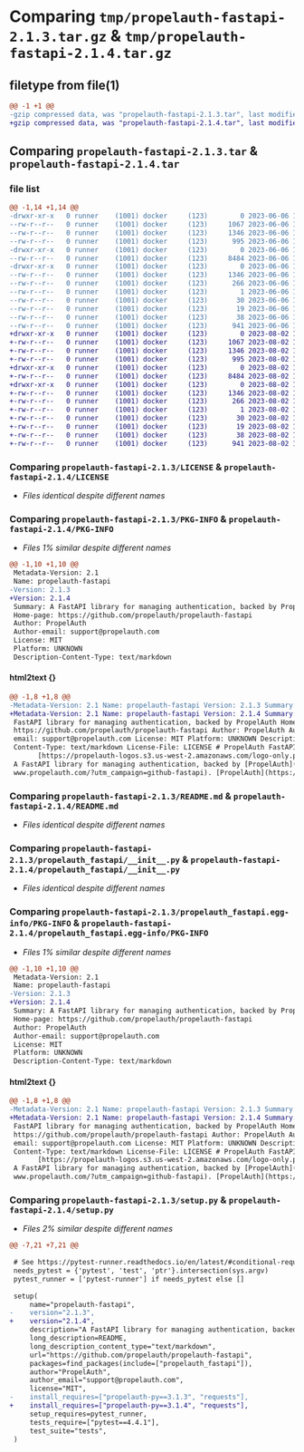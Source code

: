 # Comparing `tmp/propelauth-fastapi-2.1.3.tar.gz` & `tmp/propelauth-fastapi-2.1.4.tar.gz`

## filetype from file(1)

```diff
@@ -1 +1 @@
-gzip compressed data, was "propelauth-fastapi-2.1.3.tar", last modified: Tue Jun  6 17:38:20 2023, max compression
+gzip compressed data, was "propelauth-fastapi-2.1.4.tar", last modified: Wed Aug  2 18:16:58 2023, max compression
```

## Comparing `propelauth-fastapi-2.1.3.tar` & `propelauth-fastapi-2.1.4.tar`

### file list

```diff
@@ -1,14 +1,14 @@
-drwxr-xr-x   0 runner    (1001) docker     (123)        0 2023-06-06 17:38:20.085698 propelauth-fastapi-2.1.3/
--rw-r--r--   0 runner    (1001) docker     (123)     1067 2023-06-06 17:38:05.000000 propelauth-fastapi-2.1.3/LICENSE
--rw-r--r--   0 runner    (1001) docker     (123)     1346 2023-06-06 17:38:20.085698 propelauth-fastapi-2.1.3/PKG-INFO
--rw-r--r--   0 runner    (1001) docker     (123)      995 2023-06-06 17:38:05.000000 propelauth-fastapi-2.1.3/README.md
-drwxr-xr-x   0 runner    (1001) docker     (123)        0 2023-06-06 17:38:20.085698 propelauth-fastapi-2.1.3/propelauth_fastapi/
--rw-r--r--   0 runner    (1001) docker     (123)     8484 2023-06-06 17:38:05.000000 propelauth-fastapi-2.1.3/propelauth_fastapi/__init__.py
-drwxr-xr-x   0 runner    (1001) docker     (123)        0 2023-06-06 17:38:20.085698 propelauth-fastapi-2.1.3/propelauth_fastapi.egg-info/
--rw-r--r--   0 runner    (1001) docker     (123)     1346 2023-06-06 17:38:20.000000 propelauth-fastapi-2.1.3/propelauth_fastapi.egg-info/PKG-INFO
--rw-r--r--   0 runner    (1001) docker     (123)      266 2023-06-06 17:38:20.000000 propelauth-fastapi-2.1.3/propelauth_fastapi.egg-info/SOURCES.txt
--rw-r--r--   0 runner    (1001) docker     (123)        1 2023-06-06 17:38:20.000000 propelauth-fastapi-2.1.3/propelauth_fastapi.egg-info/dependency_links.txt
--rw-r--r--   0 runner    (1001) docker     (123)       30 2023-06-06 17:38:20.000000 propelauth-fastapi-2.1.3/propelauth_fastapi.egg-info/requires.txt
--rw-r--r--   0 runner    (1001) docker     (123)       19 2023-06-06 17:38:20.000000 propelauth-fastapi-2.1.3/propelauth_fastapi.egg-info/top_level.txt
--rw-r--r--   0 runner    (1001) docker     (123)       38 2023-06-06 17:38:20.085698 propelauth-fastapi-2.1.3/setup.cfg
--rw-r--r--   0 runner    (1001) docker     (123)      941 2023-06-06 17:38:05.000000 propelauth-fastapi-2.1.3/setup.py
+drwxr-xr-x   0 runner    (1001) docker     (123)        0 2023-08-02 18:16:58.173010 propelauth-fastapi-2.1.4/
+-rw-r--r--   0 runner    (1001) docker     (123)     1067 2023-08-02 18:16:41.000000 propelauth-fastapi-2.1.4/LICENSE
+-rw-r--r--   0 runner    (1001) docker     (123)     1346 2023-08-02 18:16:58.173010 propelauth-fastapi-2.1.4/PKG-INFO
+-rw-r--r--   0 runner    (1001) docker     (123)      995 2023-08-02 18:16:41.000000 propelauth-fastapi-2.1.4/README.md
+drwxr-xr-x   0 runner    (1001) docker     (123)        0 2023-08-02 18:16:58.173010 propelauth-fastapi-2.1.4/propelauth_fastapi/
+-rw-r--r--   0 runner    (1001) docker     (123)     8484 2023-08-02 18:16:41.000000 propelauth-fastapi-2.1.4/propelauth_fastapi/__init__.py
+drwxr-xr-x   0 runner    (1001) docker     (123)        0 2023-08-02 18:16:58.173010 propelauth-fastapi-2.1.4/propelauth_fastapi.egg-info/
+-rw-r--r--   0 runner    (1001) docker     (123)     1346 2023-08-02 18:16:58.000000 propelauth-fastapi-2.1.4/propelauth_fastapi.egg-info/PKG-INFO
+-rw-r--r--   0 runner    (1001) docker     (123)      266 2023-08-02 18:16:58.000000 propelauth-fastapi-2.1.4/propelauth_fastapi.egg-info/SOURCES.txt
+-rw-r--r--   0 runner    (1001) docker     (123)        1 2023-08-02 18:16:58.000000 propelauth-fastapi-2.1.4/propelauth_fastapi.egg-info/dependency_links.txt
+-rw-r--r--   0 runner    (1001) docker     (123)       30 2023-08-02 18:16:58.000000 propelauth-fastapi-2.1.4/propelauth_fastapi.egg-info/requires.txt
+-rw-r--r--   0 runner    (1001) docker     (123)       19 2023-08-02 18:16:58.000000 propelauth-fastapi-2.1.4/propelauth_fastapi.egg-info/top_level.txt
+-rw-r--r--   0 runner    (1001) docker     (123)       38 2023-08-02 18:16:58.173010 propelauth-fastapi-2.1.4/setup.cfg
+-rw-r--r--   0 runner    (1001) docker     (123)      941 2023-08-02 18:16:41.000000 propelauth-fastapi-2.1.4/setup.py
```

### Comparing `propelauth-fastapi-2.1.3/LICENSE` & `propelauth-fastapi-2.1.4/LICENSE`

 * *Files identical despite different names*

### Comparing `propelauth-fastapi-2.1.3/PKG-INFO` & `propelauth-fastapi-2.1.4/PKG-INFO`

 * *Files 1% similar despite different names*

```diff
@@ -1,10 +1,10 @@
 Metadata-Version: 2.1
 Name: propelauth-fastapi
-Version: 2.1.3
+Version: 2.1.4
 Summary: A FastAPI library for managing authentication, backed by PropelAuth
 Home-page: https://github.com/propelauth/propelauth-fastapi
 Author: PropelAuth
 Author-email: support@propelauth.com
 License: MIT
 Platform: UNKNOWN
 Description-Content-Type: text/markdown
```

#### html2text {}

```diff
@@ -1,8 +1,8 @@
-Metadata-Version: 2.1 Name: propelauth-fastapi Version: 2.1.3 Summary: A
+Metadata-Version: 2.1 Name: propelauth-fastapi Version: 2.1.4 Summary: A
 FastAPI library for managing authentication, backed by PropelAuth Home-page:
 https://github.com/propelauth/propelauth-fastapi Author: PropelAuth Author-
 email: support@propelauth.com License: MIT Platform: UNKNOWN Description-
 Content-Type: text/markdown License-File: LICENSE # PropelAuth FastAPI SDK
       [https://propelauth-logos.s3.us-west-2.amazonaws.com/logo-only.png]
 A FastAPI library for managing authentication, backed by [PropelAuth](https://
 www.propelauth.com/?utm_campaign=github-fastapi). [PropelAuth](https://
```

### Comparing `propelauth-fastapi-2.1.3/README.md` & `propelauth-fastapi-2.1.4/README.md`

 * *Files identical despite different names*

### Comparing `propelauth-fastapi-2.1.3/propelauth_fastapi/__init__.py` & `propelauth-fastapi-2.1.4/propelauth_fastapi/__init__.py`

 * *Files identical despite different names*

### Comparing `propelauth-fastapi-2.1.3/propelauth_fastapi.egg-info/PKG-INFO` & `propelauth-fastapi-2.1.4/propelauth_fastapi.egg-info/PKG-INFO`

 * *Files 1% similar despite different names*

```diff
@@ -1,10 +1,10 @@
 Metadata-Version: 2.1
 Name: propelauth-fastapi
-Version: 2.1.3
+Version: 2.1.4
 Summary: A FastAPI library for managing authentication, backed by PropelAuth
 Home-page: https://github.com/propelauth/propelauth-fastapi
 Author: PropelAuth
 Author-email: support@propelauth.com
 License: MIT
 Platform: UNKNOWN
 Description-Content-Type: text/markdown
```

#### html2text {}

```diff
@@ -1,8 +1,8 @@
-Metadata-Version: 2.1 Name: propelauth-fastapi Version: 2.1.3 Summary: A
+Metadata-Version: 2.1 Name: propelauth-fastapi Version: 2.1.4 Summary: A
 FastAPI library for managing authentication, backed by PropelAuth Home-page:
 https://github.com/propelauth/propelauth-fastapi Author: PropelAuth Author-
 email: support@propelauth.com License: MIT Platform: UNKNOWN Description-
 Content-Type: text/markdown License-File: LICENSE # PropelAuth FastAPI SDK
       [https://propelauth-logos.s3.us-west-2.amazonaws.com/logo-only.png]
 A FastAPI library for managing authentication, backed by [PropelAuth](https://
 www.propelauth.com/?utm_campaign=github-fastapi). [PropelAuth](https://
```

### Comparing `propelauth-fastapi-2.1.3/setup.py` & `propelauth-fastapi-2.1.4/setup.py`

 * *Files 2% similar despite different names*

```diff
@@ -7,21 +7,21 @@
 
 # See https://pytest-runner.readthedocs.io/en/latest/#conditional-requirement
 needs_pytest = {'pytest', 'test', 'ptr'}.intersection(sys.argv)
 pytest_runner = ['pytest-runner'] if needs_pytest else []
 
 setup(
     name="propelauth-fastapi",
-    version="2.1.3",
+    version="2.1.4",
     description="A FastAPI library for managing authentication, backed by PropelAuth",
     long_description=README,
     long_description_content_type="text/markdown",
     url="https://github.com/propelauth/propelauth-fastapi",
     packages=find_packages(include=["propelauth_fastapi"]),
     author="PropelAuth",
     author_email="support@propelauth.com",
     license="MIT",
-    install_requires=["propelauth-py==3.1.3", "requests"],
+    install_requires=["propelauth-py==3.1.4", "requests"],
     setup_requires=pytest_runner,
     tests_require=["pytest==4.4.1"],
     test_suite="tests",
 )
```

